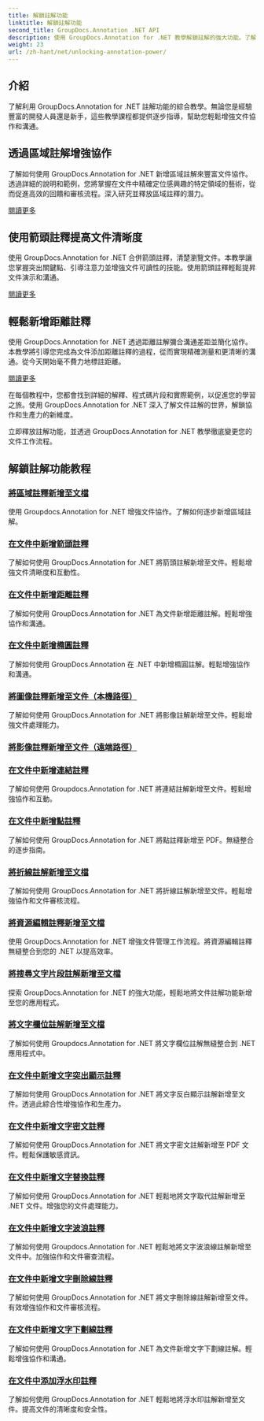 ```yaml
---
title: 解鎖註解功能
linktitle: 解鎖註解功能
second_title: GroupDocs.Annotation .NET API
description: 使用 GroupDocs.Annotation for .NET 教學解鎖註解的強大功能。了解逐步添加各種註釋並輕鬆增強協作。
weight: 23
url: /zh-hant/net/unlocking-annotation-power/
---
```

## 介紹

了解利用 GroupDocs.Annotation for .NET 註解功能的綜合教學。無論您是經驗豐富的開發人員還是新手，這些教學課程都提供逐步指導，幫助您輕鬆增強文件協作和溝通。

## 透過區域註解增強協作

了解如何使用 GroupDocs.Annotation for .NET 新增區域註解來豐富文件協作。透過詳細的說明和範例，您將掌握在文件中精確定位感興趣的特定領域的藝術，從而促進高效的回饋和審核流程。深入研究並釋放區域註釋的潛力。

[閱讀更多](./add-area-annotation/)

## 使用箭頭註釋提高文件清晰度

使用 GroupDocs.Annotation for .NET 合併箭頭註釋，清楚瀏覽文件。本教學讓您掌握突出關鍵點、引導注意力並增強文件可讀性的技能。使用箭頭註釋輕鬆提昇文件演示和溝通。

[閱讀更多](./add-arrow-annotation/)

## 輕鬆新增距離註釋

使用 GroupDocs.Annotation for .NET 透過距離註解彌合溝通差距並簡化協作。本教學將引導您完成為文件添加距離註釋的過程，從而實現精確測量和更清晰的溝通。從今天開始毫不費力地標註距離。

[閱讀更多](./add-distance-annotation/)

在每個教程中，您都會找到詳細的解釋、程式碼片段和實際範例，以促進您的學習之旅。使用 GroupDocs.Annotation for .NET 深入了解文件註解的世界，解鎖協作和生產力的新維度。

立即釋放註解功能，並透過 GroupDocs.Annotation for .NET 教學徹底變更您的文件工作流程。

## 解鎖註解功能教程
### [將區域註釋新增至文檔](./add-area-annotation/)
使用 Groupdocs.Annotation for .NET 增強文件協作。了解如何逐步新增區域註解。
### [在文件中新增箭頭註釋](./add-arrow-annotation/)
了解如何使用 GroupDocs.Annotation for .NET 將箭頭註解新增至文件。輕鬆增強文件清晰度和互動性。
### [在文件中新增距離註釋](./add-distance-annotation/)
了解如何使用 GroupDocs.Annotation for .NET 為文件新增距離註解。輕鬆增強協作和溝通。
### [在文件中新增橢圓註釋](./add-ellipse-annotation/)
了解如何使用 GroupDocs.Annotation 在 .NET 中新增橢圓註解。輕鬆增強協作和溝通。
### [將圖像註釋新增至文件（本機路徑）](./add-image-annotation-local-path/)
了解如何使用 GroupDocs.Annotation for .NET 將影像註解新增至文件。輕鬆增強文件處理能力。
### [將影像註釋新增至文件（遠端路徑）](./add-image-annotation-remote-path/)
### [在文件中新增連結註釋](./add-link-annotation/)
了解如何使用 Groupdocs.Annotation for .NET 將連結註解新增至文件。輕鬆增強協作和互動。
### [在文件中新增點註釋](./add-point-annotation/)
了解如何使用 GroupDocs.Annotation for .NET 將點註釋新增至 PDF。無縫整合的逐步指南。
### [將折線註解新增至文檔](./add-polyline-annotation/)
了解如何使用 GroupDocs.Annotation for .NET 將折線註解新增至文件。輕鬆增強協作和文件審核流程。
### [將資源編輯註釋新增至文檔](./add-resources-redaction-annotation/)
使用 GroupDocs.Annotation for .NET 增強文件管理工作流程。將資源編輯註釋無縫整合到您的 .NET 以提高效率。
### [將搜尋文字片段註解新增至文檔](./add-search-text-fragment-annotation/)
探索 GroupDocs.Annotation for .NET 的強大功能，輕鬆地將文件註解功能新增至您的應用程式。
### [將文字欄位註解新增至文檔](./add-text-field-annotation/)
了解如何使用 Groupdocs.Annotation for .NET 將文字欄位註解無縫整合到 .NET 應用程式中。
### [在文件中新增文字突出顯示註釋](./add-text-highlight-annotation/)
了解如何使用 GroupDocs.Annotation for .NET 將文字反白顯示註解新增至文件。透過此綜合性增強協作和生產力。
### [在文件中新增文字密文註釋](./add-text-redaction-annotation/)
了解如何使用 GroupDocs.Annotation for .NET 將文字密文註解新增至 PDF 文件。輕鬆保護敏感資訊。
### [在文件中新增文字替換註釋](./add-text-replacement-annotation/)
了解如何使用 GroupDocs.Annotation for .NET 輕鬆地將文字取代註解新增至 .NET 文件。增強您的文件處理能力。
### [在文件中新增文字波浪註釋](./add-text-squiggly-annotation/)
了解如何使用 Groupdocs.Annotation for .NET 輕鬆地將文字波浪線註解新增至文件中。加強協作和文件審查流程。
### [在文件中新增文字刪除線註釋](./add-text-strikeout-annotation/)
了解如何使用 GroupDocs.Annotation for .NET 將文字刪除線註解新增至文件。有效增強協作和文件審核流程。
### [在文件中新增文字下劃線註釋](./add-text-underline-annotation/)
了解如何使用 GroupDocs.Annotation for .NET 為文件新增文字下劃線註解。輕鬆增強協作和溝通。
### [在文件中添加浮水印註釋](./add-watermark-annotation/)
了解如何使用 GroupDocs.Annotation for .NET 輕鬆地將浮水印註解新增至文件。提高文件的清晰度和安全性。